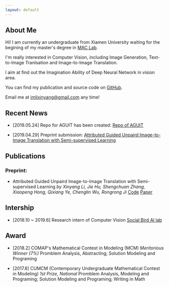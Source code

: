 ```yaml
---
layout: default
---
```


## About Me

<!-- <img class="profile-picture" src="sherlock.jpg"> -->

Hi! I am currently an undergraduate from Xiamen University waiting for the begining of my master's degree in [MAC Lab](https://mac.xmu.edu.cn).

I'm really interested in Computer Vision, including Image Generation, Text-to-Image Tranlsation and Image-to-Image Translation.

I aim at find out the Imagination Ability of Deep Neural Network in vision area. 

You can find my publication and source code on [GitHub](https://github.com/imlixinyang).

Email me at [imlixinyang@gmail.com](imlixinyang@gmail.com) any time!

## Recent News

* [2019.05.24] Repo for AGUIT has been created: [Repo of AGUIT](https://github.com/imlixinyang/aguit)

* [2019.04.29] Preprint submission: [Attributed Guided Unpaird Image-to-Image Translation with Semi-supervised Learning](https://arxiv.org/abs/1904.12428)

## Publications

### Preprint:

* Attributed Guided Unpaird Image-to-Image Translation with Semi-supervised Learning
*by Xinyang Li, Jie Hu, Shengchuan Zhang, Xiaopeng Hong, Qixiang Ye, Chenglin Wu, Rongrong Ji*
[Code](https://github.com/imlixinyang/aguit) [Paper](https://arxiv.org/abs/1904.12428)

## Intership

* [2018.10 ~ 2019.6] Research intern of Computer Vision [Social Bird AI lab](http://www.socialarks.com/) 

## Award

* [2018.2] COMAP's Mathematical Contest in Modeling (MCM)
*Meritorious Winner (7%)*
Promblem Analysis, Abstracting; Solution Modeling and Programing


* [2017.8] CUMCM (Contemporary Undergraduate Mathematical Contest in Modeling)
*1st Prize, National*
Promblem Analysis, Modeling and Programing; Solution Modeling and Programing; Writing in Math
